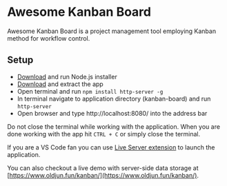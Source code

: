 # Awesome Kanban Board

Awesome Kanban Board is a project management tool employing Kanban method for workflow control.

## Setup

- [Download](https://nodejs.org/en/download/) and run Node.js installer
- [Download](https://github.com/oldjunior/external-courses/archive/component-based-kanban.zip) and extract the app
- Open terminal and run `npm install http-server -g`
- In terminal navigate to application directory (kanban-board) and run `http-server`
- Open browser and type http://localhost:8080/ into the address bar

Do not close the terminal while working with the application.
When you are done working with the app hit `CTRL + C` or simply close the terminal.

If you are a VS Code fan you can use [Live Server extension](https://marketplace.visualstudio.com/items?itemName=ritwickdey.LiveServer) to launch the application.

You can also checkout a live demo with server-side data storage at [https://www.oldjun.fun/kanban/](https://www.oldjun.fun/kanban/).